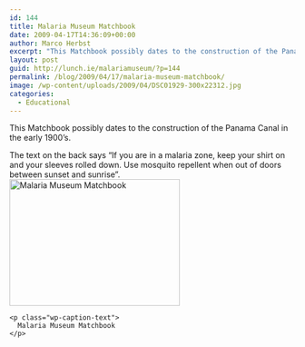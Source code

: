 ```yaml
---
id: 144
title: Malaria Museum Matchbook
date: 2009-04-17T14:36:09+00:00
author: Marco Herbst
excerpt: "This Matchbook possibly dates to the construction of the Panama Canal in the early 1900's. It has some text on it's back related to malaria prevention."
layout: post
guid: http://lunch.ie/malariamuseum/?p=144
permalink: /blog/2009/04/17/malaria-museum-matchbook/
image: /wp-content/uploads/2009/04/DSC01929-300x22312.jpg
categories:
  - Educational
---
```

This Matchbook possibly dates to the construction of the Panama Canal in the early 1900&#8217;s.

<div>
  The text on the back says &#8220;If you are in a malaria zone, keep your shirt on and your sleeves rolled down. Use mosquito repellent when out of doors between sunset and sunrise&#8221;.
</div>

<div>
</div>

<div>
  <div id="attachment_266" style="width: 310px" class="wp-caption alignnone">
    <a href="http://www.malariamuseum.de/wp-content/uploads/2009/04/DSC01929.jpg"><img class="size-medium wp-image-266" title="Malaria Museum Matchbook" alt="Malaria Museum Matchbook" src="http://www.malariamuseum.de/wp-content/uploads/2009/04/DSC01929-300x223.jpg" width="300" height="223" /></a>
    
    <p class="wp-caption-text">
      Malaria Museum Matchbook
    </p>
  </div>
</div>